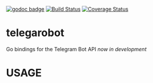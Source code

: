 [![godoc badge](http://godoc.org/github.com/shpaker/telegarobot?status.png)](http://godoc.org/github.com/shpaker/telegarobot)
[![Build Status](https://drone.io/github.com/shpaker/telegarobot/status.png)](https://drone.io/github.com/shpaker/telegarobot/latest)
[![Coverage Status](https://coveralls.io/repos/github/shpaker/telegarobot/badge.svg?branch=master)](https://coveralls.io/github/shpaker/telegarobot?branch=master)
# telegarobot
 Go bindings for the Telegram Bot API 
*now in development*
# USAGE
